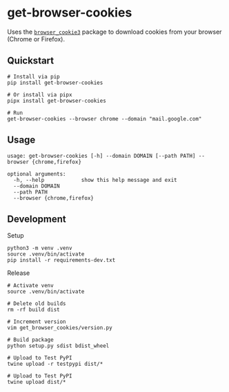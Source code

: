 # get-browser-cookies

Uses the [`browser_cookie3`](https://github.com/borisbabic/browser_cookie3) package to download cookies from your browser (Chrome or Firefox).

## Quickstart

```
# Install via pip
pip install get-browser-cookies

# Or install via pipx
pipx install get-browser-cookies

# Run
get-browser-cookies --browser chrome --domain "mail.google.com"
```

## Usage

```
usage: get-browser-cookies [-h] --domain DOMAIN [--path PATH] --browser {chrome,firefox}

optional arguments:
  -h, --help            show this help message and exit
  --domain DOMAIN
  --path PATH
  --browser {chrome,firefox}
```

## Development

Setup

```
python3 -m venv .venv
source .venv/bin/activate
pip install -r requirements-dev.txt
```

Release

```
# Activate venv
source .venv/bin/activate

# Delete old builds
rm -rf build dist

# Increment version
vim get_browser_cookies/version.py

# Build package
python setup.py sdist bdist_wheel

# Upload to Test PyPI
twine upload -r testpypi dist/*

# Upload to Test PyPI
twine upload dist/*
```
